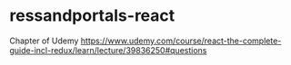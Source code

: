 # ressandportals-react

Chapter of Udemy
https://www.udemy.com/course/react-the-complete-guide-incl-redux/learn/lecture/39836250#questions